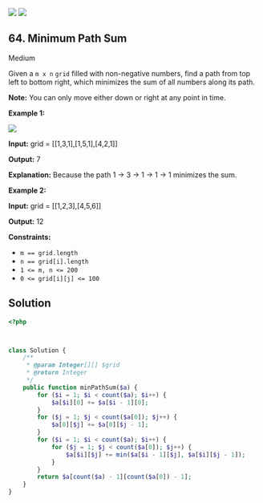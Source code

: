 [![](https://img.shields.io/github/stars/LeetCode-in-Ruby/LeetCode-in-Ruby?label=Stars&style=flat-square)](https://github.com/LeetCode-in-Ruby/LeetCode-in-Ruby)
[![](https://img.shields.io/github/forks/LeetCode-in-Ruby/LeetCode-in-Ruby?label=Fork%20me%20on%20GitHub%20&style=flat-square)](https://github.com/LeetCode-in-Ruby/LeetCode-in-Ruby/fork)

## 64\. Minimum Path Sum

Medium

Given a `m x n` `grid` filled with non-negative numbers, find a path from top left to bottom right, which minimizes the sum of all numbers along its path.

**Note:** You can only move either down or right at any point in time.

**Example 1:**

![](https://assets.leetcode.com/uploads/2020/11/05/minpath.jpg)

**Input:** grid = \[\[1,3,1],[1,5,1],[4,2,1]]

**Output:** 7

**Explanation:** Because the path 1 → 3 → 1 → 1 → 1 minimizes the sum. 

**Example 2:**

**Input:** grid = \[\[1,2,3],[4,5,6]]

**Output:** 12 

**Constraints:**

*   `m == grid.length`
*   `n == grid[i].length`
*   `1 <= m, n <= 200`
*   `0 <= grid[i][j] <= 100`

## Solution

```php
<?php



class Solution {
    /**
     * @param Integer[][] $grid
     * @return Integer
     */
    public function minPathSum($a) {
        for ($i = 1; $i < count($a); $i++) {
            $a[$i][0] += $a[$i - 1][0];
        }
        for ($j = 1; $j < count($a[0]); $j++) {
            $a[0][$j] += $a[0][$j - 1];
        }
        for ($i = 1; $i < count($a); $i++) {
            for ($j = 1; $j < count($a[0]); $j++) {
                $a[$i][$j] += min($a[$i - 1][$j], $a[$i][$j - 1]);
            }
        }
        return $a[count($a) - 1][count($a[0]) - 1];
    }
}
```